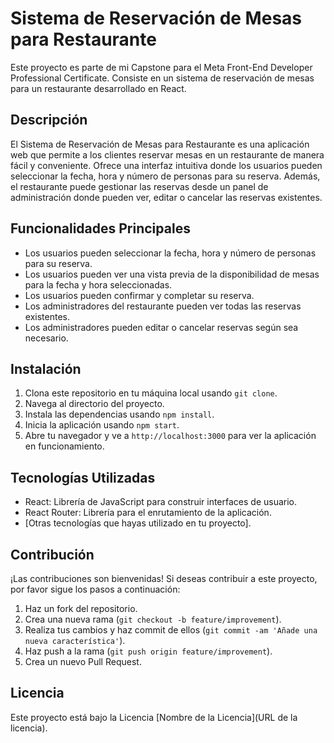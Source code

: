 # Sistema de Reservación de Mesas para Restaurante

Este proyecto es parte de mi Capstone para el Meta Front-End Developer Professional Certificate. Consiste en un sistema de reservación de mesas para un restaurante desarrollado en React.

## Descripción

El Sistema de Reservación de Mesas para Restaurante es una aplicación web que permite a los clientes reservar mesas en un restaurante de manera fácil y conveniente. Ofrece una interfaz intuitiva donde los usuarios pueden seleccionar la fecha, hora y número de personas para su reserva. Además, el restaurante puede gestionar las reservas desde un panel de administración donde pueden ver, editar o cancelar las reservas existentes.

## Funcionalidades Principales

- Los usuarios pueden seleccionar la fecha, hora y número de personas para su reserva.
- Los usuarios pueden ver una vista previa de la disponibilidad de mesas para la fecha y hora seleccionadas.
- Los usuarios pueden confirmar y completar su reserva.
- Los administradores del restaurante pueden ver todas las reservas existentes.
- Los administradores pueden editar o cancelar reservas según sea necesario.

## Instalación

1. Clona este repositorio en tu máquina local usando `git clone`.
2. Navega al directorio del proyecto.
3. Instala las dependencias usando `npm install`.
4. Inicia la aplicación usando `npm start`.
5. Abre tu navegador y ve a `http://localhost:3000` para ver la aplicación en funcionamiento.

## Tecnologías Utilizadas

- React: Librería de JavaScript para construir interfaces de usuario.
- React Router: Librería para el enrutamiento de la aplicación.
- [Otras tecnologías que hayas utilizado en tu proyecto].

## Contribución

¡Las contribuciones son bienvenidas! Si deseas contribuir a este proyecto, por favor sigue los pasos a continuación:

1. Haz un fork del repositorio.
2. Crea una nueva rama (`git checkout -b feature/improvement`).
3. Realiza tus cambios y haz commit de ellos (`git commit -am 'Añade una nueva característica'`).
4. Haz push a la rama (`git push origin feature/improvement`).
5. Crea un nuevo Pull Request.

## Licencia

Este proyecto está bajo la Licencia [Nombre de la Licencia](URL de la licencia).
